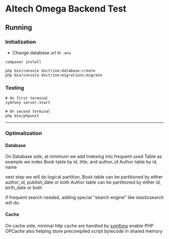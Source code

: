 # Altech Omega Backend Test

## Running

### Initialization
- Change database url in `.env`

```
composer install

php bin/console doctrine:database:create
php bin/console doctrine:migrations:migrate
```

### Testing
```
# On first terminal
symfony server:start

# On second terminal
php bin/phpunit
```

----------

### Optimalization

#### Database
On Database side, at minimum we add Indexing into frequent used Table as example
we index Book table by id, title, and author_id
Author table by id, name

next step we will do logical partition, 
Book table can be partitioned by either author_id, publish_date or both
Author table can be partitioned by either id, birth_date or both

if frequent search needed, adding special "search engine" like elasticsearch will do.

#### Cache
On cache side, minimal http cache are handled by [symfony](https://symfony.com/doc/current/http_cache.html)
enable PHP OPCache also helping store precompiled script bytecode in shared memory